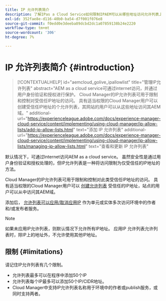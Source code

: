 ```yaml
---
title: IP 允许列表简介
description: 了解IPas a Cloud Service如何限制IPAEM可以从哪些地址访问允许列表上的域。
exl-id: 352fae8e-d116-40b0-ba54-d7f001f076e8
source-git-commit: f0edd0e3deeba89dcbd2dc1a07859138b24e2220
workflow-type: tm+mt
source-wordcount: '306'
ht-degree: 7%

---
```



# IP 允许列表简介 {#introduction}

>[!CONTEXTUALHELP]
>id="aemcloud_golive_ipallowlist"
>title="管理IP允许列表"
>abstract="AEM as a cloud service可通过internet访问，并通过用户身份验证和授权进行保护。 Cloud Manager的IP允许列表可用于限制和控制对受信任IP地址的访问。 具有适当权限的Cloud Manager用户可以创建受信任IP地址的个允许列表，其网站的用户可以从这些地址访问其AEM域。"
>additional-url="https://experienceleague.adobe.com/docs/experience-manager-cloud-service/content/implementing/using-cloud-manager/ip-allow-lists/add-ip-allow-lists.html" text="添加 IP 允许列表"
>additional-url="https://experienceleague.adobe.com/docs/experience-manager-cloud-service/content/implementing/using-cloud-manager/ip-allow-lists/managing-ip-allow-lists.html" text="查看和更新 IP 允许列表"

默认情况下，可通过Internet访问AEM as a cloud service。 虽然安全性是通过用户身份验证和授权处理的，但IP允许列表是一种将访问限制为仅受信任的IP地址的方法。

Cloud Manager的IP允许列表可用于限制和控制对此类受信任IP地址的访问。 具有适当权限的Cloud Manager用户可以 [创建允许列表](/help/implementing/cloud-manager/ip-allow-lists/add-ip-allow-lists.md) 受信任的IP地址，站点的用户可以从中访问其AEM域。

添加后， [允许列表可以应用/取消应用IP](/help/implementing/cloud-manager/ip-allow-lists/apply-allow-list.md) 作为单元或实体多次访问环境中的作者和/或发布者服务。

>[!NOTE]
>
>如果未应用IP允许列表，则默认情况下允许所有IP地址。 应用IP 允许列表允许列表时，除IP上的地址外，不允许使用其他IP地址。

## 限制 {#limitations}

请记住IP允许列表有几个限制。

* 允许列表最多可以在程序中添加50个IP
* 允许列表每个IP最多可以添加50个IP/CIDR地址。
* Cloud Manager中支持IP允许列表名称用于环境中的作者或publish服务，或同时支持两者。
